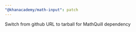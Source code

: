 ```yaml
---
"@khanacademy/math-input": patch
---
```


Switch from github URL to tarball for MathQuill dependency
